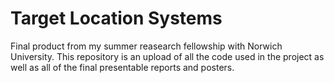 # Target Location Systems

Final product from my summer reasearch fellowship with Norwich University. This repository is an upload of all the code used in the project as well as all of the final presentable reports and posters.
